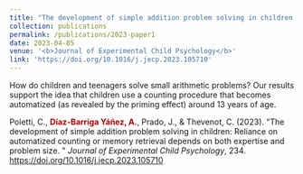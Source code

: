 ```yaml
---
title: "The development of simple addition problem solving in children:Reliance on automatized counting or memory retrieval depends on both expertise and problemsize"
collection: publications
permalink: /publications/2023-paper1
date: 2023-04-05
venue: '<b>Journal of Experimental Child Psychology</b>'
link: 'https://doi.org/10.1016/j.jecp.2023.105710'
---
```

How do children and teenagers solve small arithmetic problems? Our results support the idea that children use a counting procedure that becomes automatized (as revealed by the priming effect) around 13 years of age.

Poletti, C., <b style="color:#ad0000"> Díaz-Barriga Yáñez, A.</b>, Prado, J., & Thevenot, C. (2023). &quot;The development of simple addition problem solving in children: Reliance on automatized counting or memory retrieval depends on both expertise and problem size. &quot; <i>Journal of Experimental Child Psychology</i>, 234. https://doi.org/10.1016/j.jecp.2023.105710
